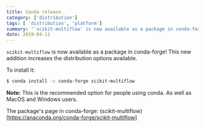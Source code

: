 ```yaml
---
title: Conda release.
category: ['distribution']
tags: [ 'distribution', 'platform']
summary: "`scikit-multiflow` is now available as a package in conda-forge!"
date: 2019-04-11
---
```


`scikit-multiflow` is now available as a package in conda-forge! This new addition increases the distribution options available.

To install it:

``` bash
$ conda install -c conda-forge scikit-multiflow
```

**Note:** This is the recommended option for people using conda. As well as MacOS and Windows users.

The package's page in conda-forge: (scikit-multiflow)[https://anaconda.org/conda-forge/scikit-multiflow]

